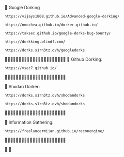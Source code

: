 📡  Google Dorking  

```
https://vijays1808.github.io/Advanced-google-dorking/
```
```
https://nmochea.github.io/dorker.github.io/
```
```
https://taksec.github.io/google-dorks-bug-bounty/
```
```
https://dorkking.blindf.com/
```
```
https://dorks.s1rn3tz.ovh/googledorks
```
🏅🏅🏅🏅🏅🏅🏅🏅🏅🏅🏅🏅🏅🏅🏅🏅🏅🏅🏅🏅🏅🏅
📡   Github Dorking:
```
https://vsec7.github.io/
```
🏅🏅🏅🏅🏅🏅🏅🏅🏅🏅🏅🏅🏅🏅🏅🏅🏅🏅🏅🏅🏅🏅

📡  Shodan Dorker:
```
https://dorks.s1rn3tz.ovh/shodandorks
```
```
https://dorks.s1rn3tz.ovh/shodandorks
```
🏅🏅🏅🏅🏅🏅🏅🏅🏅🏅🏅🏅🏅🏅🏅🏅🏅🏅🏅🏅🏅🏅

📡   Information Gathering:
```
https://freelancermijan.github.io/reconengine/
```
🏅🏅🏅🏅🏅🏅🏅🏅🏅🏅🏅🏅🏅🏅🏅🏅🏅🏅🏅🏅🏅🏅



















💯    💯
